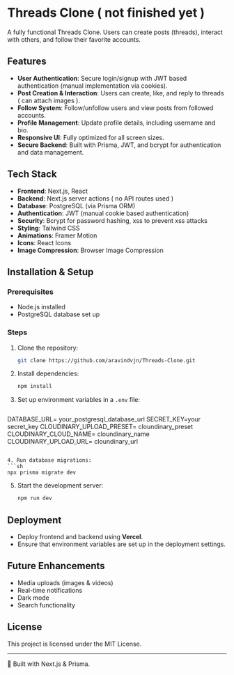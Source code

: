 # Threads Clone ( not finished yet )

A fully functional Threads Clone. Users can create posts (threads), interact with others, and follow their favorite accounts.

## Features

- **User Authentication**: Secure login/signup with JWT based authentication (manual implementation via cookies).
- **Post Creation & Interaction**: Users can create, like, and reply to threads ( can attach images ).
- **Follow System**: Follow/unfollow users and view posts from followed accounts.
- **Profile Management**: Update profile details, including username and bio.
- **Responsive UI**: Fully optimized for all screen sizes.
- **Secure Backend**: Built with Prisma, JWT, and bcrypt for authentication and data management.

## Tech Stack

- **Frontend**: Next.js, React
- **Backend**: Next.js server actions ( no API routes used )
- **Database**: PostgreSQL (via Prisma ORM)
- **Authentication**: JWT (manual cookie based authentication)
- **Security**: Bcrypt for password hashing, xss to prevent xss attacks
- **Styling**: Tailwind CSS
- **Animations**: Framer Motion
- **Icons**: React Icons
- **Image Compression**: Browser Image Compression

## Installation & Setup

### Prerequisites

- Node.js installed
- PostgreSQL database set up

### Steps

1. Clone the repository:

   ```sh
   git clone https://github.com/aravindvjn/Threads-Clone.git
   ```

2. Install dependencies:

   ```sh
   npm install
   ```

3. Set up environment variables in a `.env` file:

   ```env

   ```

DATABASE_URL= your_postgresql_database_url 
SECRET_KEY=your secret_key
CLOUDINARY_UPLOAD_PRESET= cloundinary_preset
CLOUDINARY_CLOUD_NAME= cloundinary_name
CLOUDINARY_UPLOAD_URL= cloundinary_url

````

4. Run database migrations:
```sh
npx prisma migrate dev
````

5. Start the development server:
   ```sh
   npm run dev
   ```

## Deployment

- Deploy frontend and backend using **Vercel**.
- Ensure that environment variables are set up in the deployment settings.

## Future Enhancements

- Media uploads (images & videos)
- Real-time notifications
- Dark mode
- Search functionality

## License

This project is licensed under the MIT License.

---

🚀 Built with Next.js & Prisma.
